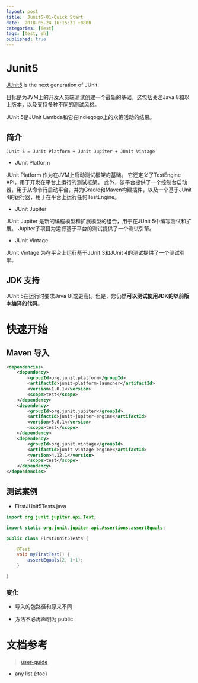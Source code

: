 ```yaml
---
layout: post
title:  Junit5-01-Quick Start
date:  2018-06-24 16:15:31 +0800
categories: [Test]
tags: [test, sh]
published: true
---
```


# Junit5

[JUnit5](https://junit.org/junit5/) is the next generation of JUnit. 

目标是为JVM上的开发人员端测试创建一个最新的基础。这包括关注Java 8和以上版本，以及支持多种不同的测试风格。

JUnit 5是JUnit Lambda和它在Indiegogo上的众筹活动的结果。

## 简介

```
JUnit 5 = JUnit Platform + JUnit Jupiter + JUnit Vintage
```

- JUnit Platform

JUnit Platform 作为在JVM上启动测试框架的基础。
它还定义了TestEngine API，用于开发在平台上运行的测试框架。
此外，该平台提供了一个控制台启动器，用于从命令行启动平台，并为Gradle和Maven构建插件，以及一个基于JUnit 4的运行器，用于在平台上运行任何TestEngine。

- JUnit Jupiter

JUnit Jupiter 是新的编程模型和扩展模型的组合，用于在JUnit 5中编写测试和扩展。
Jupiter子项目为运行基于平台的测试提供了一个测试引擎。

- JUnit Vintage

JUnit Vintage 为在平台上运行基于JUnit 3和JUnit 4的测试提供了一个测试引擎。

## JDK 支持

JUnit 5在运行时要求Java 8(或更高)。但是，您仍然**可以测试使用JDK的以前版本编译的代码**。

# 快速开始

## Maven 导入

```xml
<dependencies>
    <dependency>
        <groupId>org.junit.platform</groupId>
        <artifactId>junit-platform-launcher</artifactId>
        <version>1.0.1</version>
        <scope>test</scope>
    </dependency>
    <dependency>
        <groupId>org.junit.jupiter</groupId>
        <artifactId>junit-jupiter-engine</artifactId>
        <version>5.0.1</version>
        <scope>test</scope>
    </dependency>
    <dependency>
        <groupId>org.junit.vintage</groupId>
        <artifactId>junit-vintage-engine</artifactId>
        <version>4.12.1</version>
        <scope>test</scope>
    </dependency>
</dependencies>
```

## 测试案例

- FirstJUnit5Tests.java

```java
import org.junit.jupiter.api.Test;

import static org.junit.jupiter.api.Assertions.assertEquals;

public class FirstJUnit5Tests {

    @Test
    void myFirstTest() {
        assertEquals(2, 1+1);
    }

}
```

### 变化

- 导入的包路径和原来不同

- 方法不必再声明为 public 

# 文档参考

> [user-guide](https://junit.org/junit5/docs/current/user-guide/#writing-tests)

* any list
{:toc}







